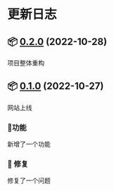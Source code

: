 # 更新日志

## 📦 [0.2.0](https://github.com/kuizuo/protocol) (2022-10-28) 

项目整体重构

## 📦 [0.1.0](https://github.com/kuizuo/protocol) (2022-10-27) 

网站上线

### 🚀功能

新增了一个功能

### 🐛 修复

修复了一个问题